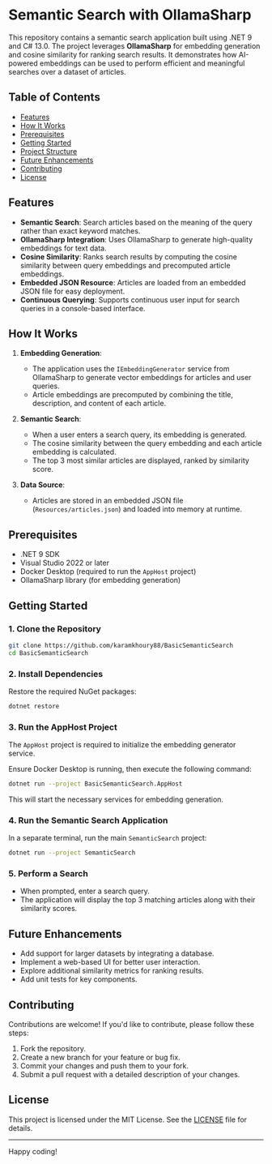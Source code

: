 # Semantic Search with OllamaSharp

This repository contains a semantic search application built using .NET 9 and C# 13.0. The project leverages **OllamaSharp** for embedding generation and cosine similarity for ranking search results. It demonstrates how AI-powered embeddings can be used to perform efficient and meaningful searches over a dataset of articles.

## Table of Contents

- [Features](#features)
- [How It Works](#how-it-works)
- [Prerequisites](#prerequisites)
- [Getting Started](#getting-started)
- [Project Structure](#project-structure)
- [Future Enhancements](#future-enhancements)
- [Contributing](#contributing)
- [License](#license)

## Features

- **Semantic Search**: Search articles based on the meaning of the query rather than exact keyword matches.
- **OllamaSharp Integration**: Uses OllamaSharp to generate high-quality embeddings for text data.
- **Cosine Similarity**: Ranks search results by computing the cosine similarity between query embeddings and precomputed article embeddings.
- **Embedded JSON Resource**: Articles are loaded from an embedded JSON file for easy deployment.
- **Continuous Querying**: Supports continuous user input for search queries in a console-based interface.

## How It Works

1. **Embedding Generation**:
   - The application uses the `IEmbeddingGenerator` service from OllamaSharp to generate vector embeddings for articles and user queries.
   - Article embeddings are precomputed by combining the title, description, and content of each article.

2. **Semantic Search**:
   - When a user enters a search query, its embedding is generated.
   - The cosine similarity between the query embedding and each article embedding is calculated.
   - The top 3 most similar articles are displayed, ranked by similarity score.

3. **Data Source**:
   - Articles are stored in an embedded JSON file (`Resources/articles.json`) and loaded into memory at runtime.

## Prerequisites

- .NET 9 SDK
- Visual Studio 2022 or later
- Docker Desktop (required to run the `AppHost` project)
- OllamaSharp library (for embedding generation)

## Getting Started

### 1. Clone the Repository
```bash
git clone https://github.com/karamkhoury88/BasicSemanticSearch
cd BasicSemanticSearch
```

### 2. Install Dependencies

Restore the required NuGet packages:
```bash
dotnet restore
```

### 3. Run the AppHost Project

The `AppHost` project is required to initialize the embedding generator service.

 Ensure Docker Desktop is running, then execute the following command:

```bash
dotnet run --project BasicSemanticSearch.AppHost
```

This will start the necessary services for embedding generation.

### 4. Run the Semantic Search Application

In a separate terminal, run the main `SemanticSearch` project:
```bash
dotnet run --project SemanticSearch
```

### 5. Perform a Search

- When prompted, enter a search query.
- The application will display the top 3 matching articles along with their similarity scores.



## Future Enhancements

- Add support for larger datasets by integrating a database.
- Implement a web-based UI for better user interaction.
- Explore additional similarity metrics for ranking results.
- Add unit tests for key components.

## Contributing

Contributions are welcome! If you'd like to contribute, please follow these steps:

1. Fork the repository.
2. Create a new branch for your feature or bug fix.
3. Commit your changes and push them to your fork.
4. Submit a pull request with a detailed description of your changes.

## License

This project is licensed under the MIT License. See the [LICENSE](LICENSE) file for details.

---
Happy coding!

